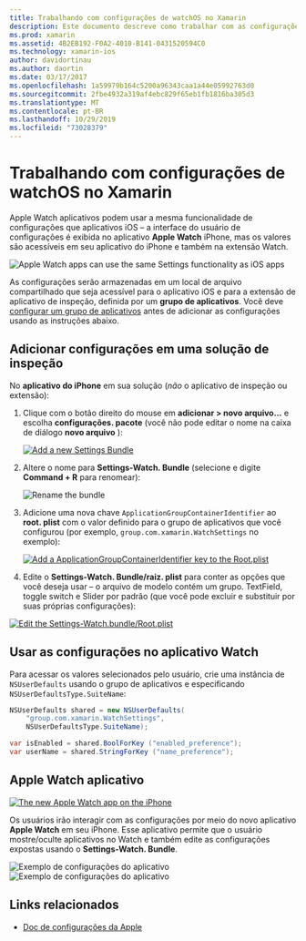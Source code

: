 ```yaml
---
title: Trabalhando com configurações de watchOS no Xamarin
description: Este documento descreve como trabalhar com as configurações do watchOS no Xamarin. Ele aborda a adição de configurações a uma solução de aplicativo de inspeção, usando essas configurações no aplicativo e o aplicativo Apple Watch no iPhone.
ms.prod: xamarin
ms.assetid: 4B2EB192-F0A2-4010-B141-0431520594C0
ms.technology: xamarin-ios
author: davidortinau
ms.author: daortin
ms.date: 03/17/2017
ms.openlocfilehash: 1a59979b164c5200a96343caa1a44e05992763d0
ms.sourcegitcommit: 2fbe4932a319af4ebc829f65eb1fb1816ba305d3
ms.translationtype: MT
ms.contentlocale: pt-BR
ms.lasthandoff: 10/29/2019
ms.locfileid: "73028379"
---
```

# <a name="working-with-watchos-settings-in-xamarin"></a>Trabalhando com configurações de watchOS no Xamarin

Apple Watch aplicativos podem usar a mesma funcionalidade de configurações que aplicativos iOS – a interface do usuário de configurações é exibida no aplicativo **Apple Watch** iPhone, mas os valores são acessíveis em seu aplicativo do iPhone e também na extensão Watch.

![](settings-images/intro.png "Apple Watch apps can use the same Settings functionality as iOS apps")

As configurações serão armazenadas em um local de arquivo compartilhado que seja acessível para o aplicativo iOS e para a extensão de aplicativo de inspeção, definida por um **grupo de aplicativos**. Você deve [configurar um grupo de aplicativos](~/ios/watchos/app-fundamentals/app-groups.md) antes de adicionar as configurações usando as instruções abaixo.

## <a name="add-settings-in-a-watch-solution"></a>Adicionar configurações em uma solução de inspeção

No **aplicativo do iPhone** em sua solução (*não* o aplicativo de inspeção ou extensão):

1. Clique com o botão direito do mouse em **adicionar > novo arquivo...** e escolha **configurações. pacote** (você não pode editar o nome na caixa de diálogo **novo arquivo** ):

   [![](settings-images/settings-add-sml.png "Add a new Settings Bundle")](settings-images/settings-add.png#lightbox)

2. Altere o nome para **Settings-Watch. Bundle** (selecione e digite **Command + R** para renomear):

   ![](settings-images/settings-rename.png "Rename the bundle")

3. Adicione uma nova chave `ApplicationGroupContainerIdentifier` ao **root. plist** com o valor definido para o grupo de aplicativos que você configurou (por exemplo, `group.com.xamarin.WatchSettings` no exemplo):

   [![](settings-images/settings-appgroup-sml.png "Add a ApplicationGroupContainerIdentifier key to the Root.plist")](settings-images/settings-appgroup.png#lightbox)

4. Edite o **Settings-Watch. Bundle/raiz. plist** para conter as opções que você deseja usar – o arquivo de modelo contém um grupo.
  TextField, toggle switch e Slider por padrão (que você pode excluir e substituir por suas próprias configurações):

  [![](settings-images/rootplist-sml.png "Edit the Settings-Watch.bundle/Root.plist")](settings-images/rootplist.png#lightbox)

## <a name="use-settings-in-the-watch-app"></a>Usar as configurações no aplicativo Watch

Para acessar os valores selecionados pelo usuário, crie uma instância de `NSUserDefaults` usando o grupo de aplicativos e especificando `NSUserDefaultsType.SuiteName`:

```csharp
NSUserDefaults shared = new NSUserDefaults(
    "group.com.xamarin.WatchSettings",
    NSUserDefaultsType.SuiteName);

var isEnabled = shared.BoolForKey ("enabled_preference");
var userName = shared.StringForKey ("name_preference");
```

## <a name="apple-watch-app"></a>Apple Watch aplicativo

[![](settings-images/settings-app-sml.png "The new Apple Watch app on the iPhone")](settings-images/settings-app.png#lightbox)

Os usuários irão interagir com as configurações por meio do novo aplicativo **Apple Watch** em seu iPhone. Esse aplicativo permite que o usuário mostre/oculte aplicativos no Watch e também edite as configurações expostas usando o **Settings-Watch. Bundle**.

![](settings-images/applewatch-1.png "Exemplo de configurações do aplicativo") ![](settings-images/applewatch-2.png "Exemplo de configurações do aplicativo")

## <a name="related-links"></a>Links relacionados

- [Doc de configurações da Apple](https://developer.apple.com/library/prerelease/ios/documentation/General/Conceptual/WatchKitProgrammingGuide/Settings.html#//apple_ref/doc/uid/TP40014969-CH22-SW1)
